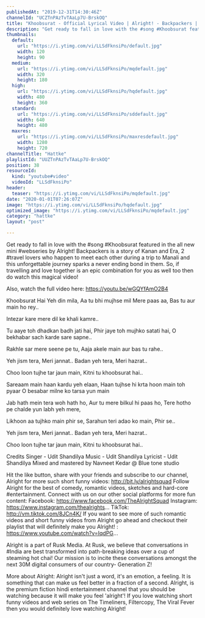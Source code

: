 ```yaml
---
publishedAt: "2019-12-31T14:30:46Z"
channelId: "UCZTnPAzTvTAaLp7U-BrskOQ"
title: "Khoobsurat - Official Lyrical Video | Alright! - Backpackers | Hattke"
description: "Get ready to fall in love with the #song #Khoobsurat featured in the all new mini #webseries by Alright! Backpackers is a story of Kanan and Era, 2 #travel lovers who happen to meet each other during a trip to Manali and this unforgettable journey sparks a never ending bond in them. So, if travelling and love together is an epic combination for you as well too then do watch this magical video! \n\nAlso, watch the full video here: https://youtu.be/wGQYfAmO2B4\n\nKhoobsurat Hai\nYeh din mila,\nAa tu bhi mujhse mil\nMere paas aa,\nBas tu aur main ho rey..\n\nIntezar kare mere dil ke khali kamre..\n\nTu aaye toh dhadkan badh jati hai,\nPhir jaye toh mujhko satati hai,\nO bekhabar sach karde sare sapne..\n\nRakhle sar mere seene pe tu,\nAaja akele main aur bas tu rahe..\n\nYeh jism tera,\nMeri jannat..\nBadan yeh tera,\nMeri hazrat..\n\nChoo loon tujhe tar jaun main,\nKitni tu khoobsurat hai..\n\nSareaam main haan kardu yeh elaan,\nHaan tujhse hi krta hoon main toh pyaar\nO besabar milne ko tarsa yun main\n\nJab hath mein tera woh hath ho,\nAur tu mere bilkul hi paas ho,\nTere hotho pe chalde yun labh yeh mere,\n\nLikhoon aa tujhko main phir se,\nSarahun teri adao ko main,\nPhir se..\n\nYeh jism tera,\nMeri jannat..\nBadan yeh tera,\nMeri hazrat..\n\nChoo loon tujhe tar jaun main,\nKitni tu khoobsurat hai..\n\nCredits\nSinger - Udit Shandilya \nMusic - Udit Shandilya \nLyricist - Udit Shandilya \nMixed and mastered by Navneet Kedar @ Blue tone studio\n\nHit the like button, share with your friends and subscribe to our channel, Alright for more such short funny videos: http://bit.ly/alrightsquad Follow Alright for the best of comedy, romantic videos, sketches and hard-core #entertainment. Connect with us on our other social platforms for more fun content: Facebook: https://www.facebook.com/TheAlrightSquad Instagram: https://www.instagram.com/thealrights... TikTok: http://vm.tiktok.com/8JCn4K/ If you want to see more of such romantic videos and short funny videos from Alright go ahead and checkout their playlist that will definitely make you Alright! : https://www.youtube.com/watch?v=IqdPG...\n\nAlright is a part of Rusk Media. At Rusk, we believe that conversations in #India are best transformed into path-breaking ideas over a cup of steaming hot chai! Our mission is to incite these conversations amongst the next 30M digital consumers of our country- Generation Z! \n\nMore about Alright: Alright isn't just a word, it's an emotion, a feeling. It is something that can make us feel better in a fraction of a second. Alright, is the premium fiction hindi entertainment channel that you should be watching because it will make you feel 'alright'! If you love watching short funny videos and web series on The Timeliners, Filtercopy, The Viral Fever then you would definitely love watching Alright!"
thumbnails:
  default:
    url: "https://i.ytimg.com/vi/LLSdFknsiPo/default.jpg"
    width: 120
    height: 90
  medium:
    url: "https://i.ytimg.com/vi/LLSdFknsiPo/mqdefault.jpg"
    width: 320
    height: 180
  high:
    url: "https://i.ytimg.com/vi/LLSdFknsiPo/hqdefault.jpg"
    width: 480
    height: 360
  standard:
    url: "https://i.ytimg.com/vi/LLSdFknsiPo/sddefault.jpg"
    width: 640
    height: 480
  maxres:
    url: "https://i.ytimg.com/vi/LLSdFknsiPo/maxresdefault.jpg"
    width: 1280
    height: 720
channelTitle: "Hattke"
playlistId: "UUZTnPAzTvTAaLp7U-BrskOQ"
position: 38
resourceId:
  kind: "youtube#video"
  videoId: "LLSdFknsiPo"
header:
  teaser: "https://i.ytimg.com/vi/LLSdFknsiPo/mqdefault.jpg"
date: "2020-01-01T07:26:07Z"
image: "https://i.ytimg.com/vi/LLSdFknsiPo/hqdefault.jpg"
optimized_image: "https://i.ytimg.com/vi/LLSdFknsiPo/mqdefault.jpg"
category: "hattke"
layout: "post"

---
```

Get ready to fall in love with the #song #Khoobsurat featured in the all new mini #webseries by Alright! Backpackers is a story of Kanan and Era, 2 #travel lovers who happen to meet each other during a trip to Manali and this unforgettable journey sparks a never ending bond in them. So, if travelling and love together is an epic combination for you as well too then do watch this magical video! 

Also, watch the full video here: https://youtu.be/wGQYfAmO2B4

Khoobsurat Hai
Yeh din mila,
Aa tu bhi mujhse mil
Mere paas aa,
Bas tu aur main ho rey..

Intezar kare mere dil ke khali kamre..

Tu aaye toh dhadkan badh jati hai,
Phir jaye toh mujhko satati hai,
O bekhabar sach karde sare sapne..

Rakhle sar mere seene pe tu,
Aaja akele main aur bas tu rahe..

Yeh jism tera,
Meri jannat..
Badan yeh tera,
Meri hazrat..

Choo loon tujhe tar jaun main,
Kitni tu khoobsurat hai..

Sareaam main haan kardu yeh elaan,
Haan tujhse hi krta hoon main toh pyaar
O besabar milne ko tarsa yun main

Jab hath mein tera woh hath ho,
Aur tu mere bilkul hi paas ho,
Tere hotho pe chalde yun labh yeh mere,

Likhoon aa tujhko main phir se,
Sarahun teri adao ko main,
Phir se..

Yeh jism tera,
Meri jannat..
Badan yeh tera,
Meri hazrat..

Choo loon tujhe tar jaun main,
Kitni tu khoobsurat hai..

Credits
Singer - Udit Shandilya 
Music - Udit Shandilya 
Lyricist - Udit Shandilya 
Mixed and mastered by Navneet Kedar @ Blue tone studio

Hit the like button, share with your friends and subscribe to our channel, Alright for more such short funny videos: http://bit.ly/alrightsquad Follow Alright for the best of comedy, romantic videos, sketches and hard-core #entertainment. Connect with us on our other social platforms for more fun content: Facebook: https://www.facebook.com/TheAlrightSquad Instagram: https://www.instagram.com/thealrights... TikTok: http://vm.tiktok.com/8JCn4K/ If you want to see more of such romantic videos and short funny videos from Alright go ahead and checkout their playlist that will definitely make you Alright! : https://www.youtube.com/watch?v=IqdPG...

Alright is a part of Rusk Media. At Rusk, we believe that conversations in #India are best transformed into path-breaking ideas over a cup of steaming hot chai! Our mission is to incite these conversations amongst the next 30M digital consumers of our country- Generation Z! 

More about Alright: Alright isn't just a word, it's an emotion, a feeling. It is something that can make us feel better in a fraction of a second. Alright, is the premium fiction hindi entertainment channel that you should be watching because it will make you feel 'alright'! If you love watching short funny videos and web series on The Timeliners, Filtercopy, The Viral Fever then you would definitely love watching Alright!